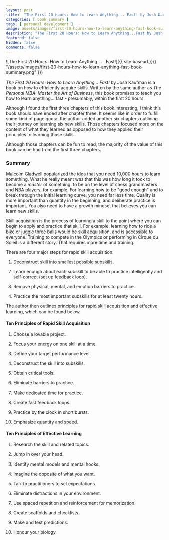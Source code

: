 ```yaml
---
layout: post
title:  "The First 20 Hours: How to Learn Anything... Fast! by Josh Kaufman Book Summary"
categories: [ book summary ]
tags: [ personal development ]
image: assets/images/first-20-hours-how-to-learn-anything-fast-book-summary.png
description: "The First 20 Hours: How to Learn Anything...Fast by Josh Kaufman Book Summary"
featured: false
hidden: false
comments: false
---
```


![The First 20 Hours: How to Learn Anything . . . Fast!]({{ site.baseurl }}{{ "/assets/images/first-20-hours-how-to-learn-anything-fast-book-summary.png" }})

*The First 20 Hours: How to Learn Anything... Fast!* by Josh Kaufman is a book on how to efficiently acquire skills. Written by the same author as *The Personal MBA: Master the Art of Business*, this book promises to teach you how to learn anything... fast - presumably, within the first 20 hours.

Although I found the first three chapters of this book interesting, I think this book should have ended after chapter three. It seems like in order to fulfill some kind of page quota, the author added another six chapters outlining their journey on learning six new skills. Those chapters focused more on the content of what they learned as opposed to how they applied their principles to learning those skills.

Although those chapters can be fun to read, the majority of the value of this book can be had from the first three chapters.

### Summary

Malcolm Gladwell popularized the idea that you need 10,000 hours to learn something. What he really meant was that this was how long it took to become a *master* of something, to be on the level of chess grandmasters and NBA players, for example. For learning how to be "good enough" and to break through the initial learning curve, you need far less time. Quality is more important than quantity in the beginning, and deliberate practice is important. You also need to have a growth mindset that believes you can learn new skills.

Skill acquisition is the process of learning a skill to the point where you can begin to apply and practice that skill. For example, learning how to ride a bike or juggle three balls would be skill acquisition, and is accessible to everyone. Training to compete in the Olympics or performing in Cirque du Soleil is a different story. That requires more time and training.

There are four major steps for rapid skill acquisition:

1. Deconstruct skill into smallest possible subskills.

2. Learn enough about each subskill to be able to practice intelligently and self-correct (set up feedback loop).

3. Remove physical, mental, and emotion barriers to practice.

4. Practice the most important subskills for at least twenty hours.

The author then outlines principles for rapid skill acquisition and effective learning, which can be found below.

#### Ten Principles of Rapid Skill Acquisition

1. Choose a lovable project.

2. Focus your energy on one skill at a time.

3. Define your target performance level.

4. Deconstruct the skill into subskills.

5. Obtain critical tools.

6. Eliminate barriers to practice.

7. Make dedicated time for practice.

8. Create fast feedback loops.

9. Practice by the clock in short bursts.

10. Emphasize quantity and speed.

#### Ten Principles of Effective Learning

1. Research the skill and related topics.

2. Jump in over your head.

3. Identify mental models and mental hooks.

4. Imagine the opposite of what you want.

5. Talk to practitioners to set expectations.

6. Eliminate distractions in your environment.

7. Use spaced repetition and reinforcement for memorization.

8. Create scaffolds and checklists.

9. Make and test predictions.

10. Honour your biology.
